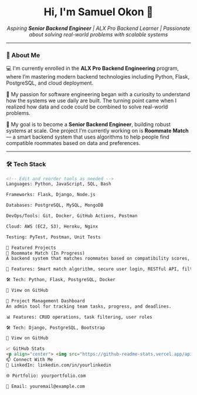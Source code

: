 <!-- GitHub Profile README -->

<h1 align="center">Hi, I'm Samuel Okon 👋</h1>

<p align="center">
  <em>Aspiring <strong>Senior Backend Engineer</strong> | ALX Pro Backend Learner | Passionate about solving real-world problems with scalable systems</em>
</p>

---

### 🚀 About Me

💻 I'm currently enrolled in the **ALX Pro Backend Engineering** program, where I’m mastering modern backend technologies including Python, Flask, PostgreSQL, and cloud deployment.

🌱 My passion for software engineering began with a curiosity to understand how the systems we use daily are built. The turning point came when I realized how data and code could be combined to solve real-world problems.

🎯 My goal is to become a **Senior Backend Engineer**, building robust systems at scale. One project I’m currently working on is **Roommate Match** — a smart backend system that uses algorithms to help people find compatible roommates based on data and preferences.

---

### 🛠️ Tech Stack

```html
<!-- Edit and reorder tools as needed -->
Languages: Python, JavaScript, SQL, Bash

Frameworks: Flask, Django, Node.js

Databases: PostgreSQL, MySQL, MongoDB

DevOps/Tools: Git, Docker, GitHub Actions, Postman

Cloud: AWS (EC2, S3), Heroku, Nginx

Testing: PyTest, Postman, Unit Tests

💼 Featured Projects
🔹 Roommate Match (In Progress)
A backend system that matches roommates based on compatibility scores, preferences, and location data.

🧠 Features: Smart match algorithm, secure user login, RESTful API, filter-based search

🛠 Tech: Python, Flask, PostgreSQL, Docker

🔗 View on GitHub

🔹 Project Management Dashboard
An admin tool for tracking team tasks, progress, and deadlines.

📊 Features: CRUD operations, task filtering, user roles

🛠 Tech: Django, PostgreSQL, Bootstrap

🔗 View on GitHub

📈 GitHub Stats
<p align="center"> <img src="https://github-readme-stats.vercel.app/api?username=yourusername&show_icons=true&theme=radical" alt="GitHub Stats"/> <br> <img src="https://github-readme-streak-stats.herokuapp.com/?user=yourusername&theme=radical" alt="GitHub Streak"/> </p>
📫 Connect With Me
💼 LinkedIn: linkedin.com/in/yourlinkedin

🌐 Portfolio: yourportfolio.com

📧 Email: youremail@example.com
